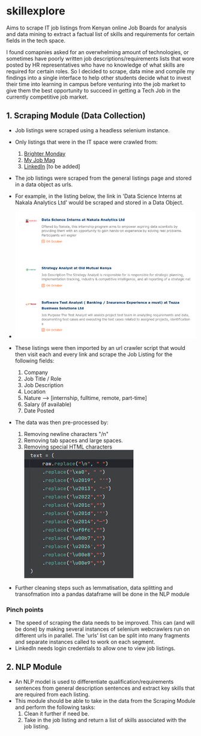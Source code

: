 # skillexplore

Aims to scrape IT job listings from Kenyan online Job Boards for analysis and data mining to extract a factual list of skills and requirements for certain fields in the tech space. 

I found comapnies asked for an overwhelming amount of technologies, or sometimes have poorly written job descriptions/requirements lists that wore posted by HR representatives who have no knowledge of what skills are required for certain roles. 
So I decided to scrape, data mine and compile my findings into a single interface to help other students decide what to invest their time into learning
in campus before venturing into the job market to give them the best opportunity to succeed in getting a Tech Job in the currently competitive job market.

## 1. Scraping Module (Data Collection)

- Job listings were scraped using a headless selenium instance. 
- Only listings that were in the IT space were crawled from:
  1. [Brighter Monday](https://www.brightermonday.co.ke)
  2. [My Job Mag](https://www.myjobmag.co.ke)
  3. [LinkedIn](https://www.linkedin.com/jobs) [to be added]

- The job listings were scraped from the general listings page and stored in a data object as urls.
- For example, in the listing below, the link in 'Data Science Interns at Nakala Analytics Ltd' would be scraped and stored in a Data Object. 
- ![example url.png](assets%2Fexample%20url.png)
- These listings were then imported by an url crawler script that would then visit each and every link and scrape the Job Listing for the following fields:
  1. Company
  2. Job Title / Role
  3. Job Description
  4. Location
  5. Nature --> [internship, fulltime, remote, part-time]
  6. Salary (if available)
  7. Date Posted

- The data was then pre-processed by:
  1. Removing newline characters "/n"
  2. Removing tab spaces and large spaces. 
  3. Removing special HTML characters
![Clean Up Steps](assets%2Fcleanup.png)
- Further cleaning steps such as lemmatisation, data splitting and transofmation into a pandas dataframe will be done in the NLP module
### Pinch points
- The speed of scraping the data needs to be improved. This can (and will be done) by making several instances of selenium webcrawlers run on different urls in parallel. The 'urls' list can be split into many fragments and separate instances called to work on each segment. 
- LinkedIn needs login credentials to allow one to view job listings.

## 2. NLP Module

- An NLP model is used to differentiate qualification/requirements sentences from general description sentences and extract key skills that are required from each listing.
- This module should be able to take in the data from the Scraping Module and perform the following tasks:
  1. Clean it further if need be.
  2. Take in the job listing and return a list of skills associated with the job listing.

